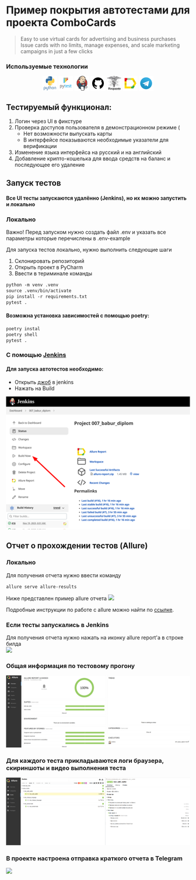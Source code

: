 # Пример покрытия автотестами для проекта ComboCards
>Easy to use virtual cards for advertising and business purchases
Issue cards with no limits, manage expenses, and scale marketing campaigns in just a few clicks


###  Используемые технологии
<p align="center">
  <code><img src="images/icons/python.svg" width="40" height="40"  alt="A-d-am" title="Python"></code>
  <code><img src="images/icons/pytest.svg" width="40" height="40"  alt="A-d-am" title="PyTest"></code>
  <code><img src="images/icons/jenkins.svg" width="40" height="40"  alt="A-d-am" title="Selene"></code>
  <code><img src="images/icons/github.png" width="40" height="40"  alt="A-d-am" title="PyCharm"></code>
  <code><img src="images/icons/requests.png" width="40" height="40"  alt="A-d-am" title="Selenoid"></code>
  <code><img src="images/icons/allure.png" width="40" height="40"  alt="A-d-am" title="Allure Report"></code>
  <code><img src="images/icons/telegram.png" width="40" height="40"  alt="A-d-am" title="Telegram Bot"></code>
</p>

## Тестируемый функционал:
1. Логин через UI в фикстуре
2. Проверка доступов пользователя в демонстрационном режиме (
   * Нет возможности выпускать карты
   * В интерфейсе показываются необходимые указатели для верификации
3. Изменение языка интерфейса на русский и на английский
4. Добавление крипто-кошелька для ввода средств на баланс и последующее его удаление


## Запуск тестов
#### Все UI тесты запускаются удалённо (Jenkins), но их можно запустить и локально

### Локально
Важно! Перед запуском нужно создать файл .env и указать все параметры которые перечислены в .env-example 

Для запуска тестов локально, нужно выполнить следующие шаги
1. Склонировать репозиторий
2. Открыть проект в PyCharm
3. Ввести в териминале команды
``` 
python -m venv .venv
source .venv/bin/activate
pip install -r requirements.txt
pytest .
```
#### Возможна установка зависимостей с помощью poetry:
```
poetry instal
poetry shell
pytest .
```

### С помощью [Jenkins](https://jenkins.autotests.cloud/job/007_babur_diplom)
#### Для запуска автотестов необходимо:
 - Открыть [джоб](https://jenkins.autotests.cloud/job/job/007_babur_diplom) в jenkins
 - Нажать на Build

<img src="images/jenkins_1.png">

## Отчет о прохождении тестов (Allure)
### Локально
Для получения отчета нужно ввести команду 
```
allure serve allure-results
``` 
Ниже представлен пример allure отчета 
<img src="images/screenshots/allure_report_example_web.png">

Подробные инструкции по работе с allure можно найти по [ссылке](https://allurereport.org/docs/).
### Если тесты запускались в Jenkins

Для получения отчета нужно нажать на иконку allure report'a в строке билда  
<img src="images/jenkins_2">
### Общая информация по тестовому прогону
<img src="images/allure_dashboard.png">

### Для каждого теста прикладываются логи браузера, скириншоты и видео выполнения теста
<img src="images/allure_suits.png">

### В проекте настроена отправка краткого отчета в Telegram
<img src="images/screenshots/tg_web_allure.png">
